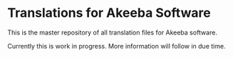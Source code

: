 # Translations for Akeeba Software

This is the master repository of all translation files for Akeeba software.

Currently this is work in progress. More information will follow in due time.
